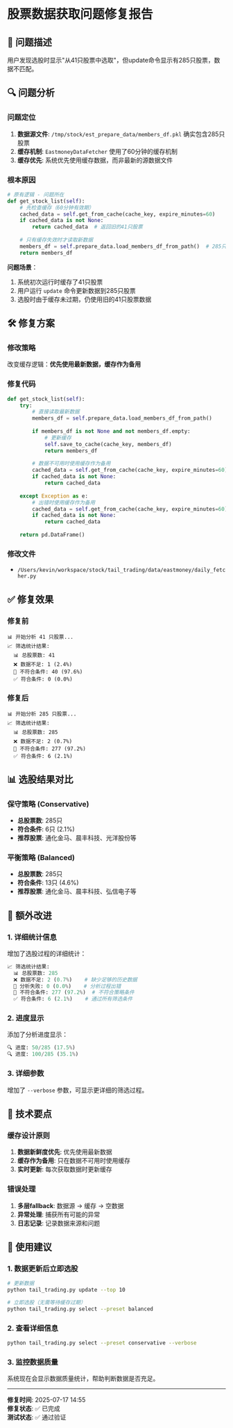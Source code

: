 # 股票数据获取问题修复报告

## 🐛 问题描述

用户发现选股时显示"从41只股票中选取"，但update命令显示有285只股票，数据不匹配。

## 🔍 问题分析

### 问题定位
1. **数据源文件**: `/tmp/stock/est_prepare_data/members_df.pkl` 确实包含285只股票
2. **缓存机制**: `EastmoneyDataFetcher` 使用了60分钟的缓存机制
3. **缓存优先**: 系统优先使用缓存数据，而非最新的源数据文件

### 根本原因
```python
# 原有逻辑 - 问题所在
def get_stock_list(self):
    # 先检查缓存（60分钟有效期）
    cached_data = self.get_from_cache(cache_key, expire_minutes=60)
    if cached_data is not None:
        return cached_data  # 返回旧的41只股票
    
    # 只有缓存失效时才读取新数据
    members_df = self.prepare_data.load_members_df_from_path()  # 285只股票
    return members_df
```

**问题场景**：
1. 系统初次运行时缓存了41只股票
2. 用户运行 `update` 命令更新数据到285只股票
3. 选股时由于缓存未过期，仍使用旧的41只股票数据

## 🛠️ 修复方案

### 修改策略
改变缓存逻辑：**优先使用最新数据，缓存作为备用**

### 修复代码
```python
def get_stock_list(self):
    try:
        # 直接读取最新数据
        members_df = self.prepare_data.load_members_df_from_path()
        
        if members_df is not None and not members_df.empty:
            # 更新缓存
            self.save_to_cache(cache_key, members_df)
            return members_df
        
        # 数据不可用时使用缓存作为备用
        cached_data = self.get_from_cache(cache_key, expire_minutes=60)
        if cached_data is not None:
            return cached_data
            
    except Exception as e:
        # 出错时使用缓存作为备用
        cached_data = self.get_from_cache(cache_key, expire_minutes=60)
        if cached_data is not None:
            return cached_data
    
    return pd.DataFrame()
```

### 修改文件
- `/Users/kevin/workspace/stock/tail_trading/data/eastmoney/daily_fetcher.py`

## ✅ 修复效果

### 修复前
```
📊 开始分析 41 只股票...
📈 筛选统计结果:
  📊 总股票数: 41
  ❌ 数据不足: 1 (2.4%)
  🚫 不符合条件: 40 (97.6%)
  ✅ 符合条件: 0 (0.0%)
```

### 修复后
```
📊 开始分析 285 只股票...
📈 筛选统计结果:
  📊 总股票数: 285
  ❌ 数据不足: 2 (0.7%)
  🚫 不符合条件: 277 (97.2%)
  ✅ 符合条件: 6 (2.1%)
```

## 📊 选股结果对比

### 保守策略 (Conservative)
- **总股票数**: 285只
- **符合条件**: 6只 (2.1%)
- **推荐股票**: 通化金马、晨丰科技、光洋股份等

### 平衡策略 (Balanced)
- **总股票数**: 285只  
- **符合条件**: 13只 (4.6%)
- **推荐股票**: 通化金马、晨丰科技、弘信电子等

## 🔧 额外改进

### 1. 详细统计信息
增加了选股过程的详细统计：
```python
📈 筛选统计结果:
  📊 总股票数: 285
  ❌ 数据不足: 2 (0.7%)    # 缺少足够的历史数据
  🔧 分析失败: 0 (0.0%)    # 分析过程出错
  🚫 不符合条件: 277 (97.2%)  # 不符合策略条件
  ✅ 符合条件: 6 (2.1%)    # 通过所有筛选条件
```

### 2. 进度显示
添加了分析进度显示：
```python
🔍 进度: 50/285 (17.5%)
🔍 进度: 100/285 (35.1%)
```

### 3. 详细参数
增加了 `--verbose` 参数，可显示更详细的筛选过程。

## 🎯 技术要点

### 缓存设计原则
1. **数据新鲜度优先**: 优先使用最新数据
2. **缓存作为备用**: 只在数据不可用时使用缓存
3. **实时更新**: 每次获取数据时更新缓存

### 错误处理
1. **多层fallback**: 数据源 → 缓存 → 空数据
2. **异常处理**: 捕获所有可能的异常
3. **日志记录**: 记录数据来源和问题

## 📝 使用建议

### 1. 数据更新后立即选股
```bash
# 更新数据
python tail_trading.py update --top 10

# 立即选股（无需等待缓存过期）
python tail_trading.py select --preset balanced
```

### 2. 查看详细信息
```bash
python tail_trading.py select --preset conservative --verbose
```

### 3. 监控数据质量
系统现在会显示数据质量统计，帮助判断数据是否充足。

---

**修复时间**: 2025-07-17 14:55  
**修复状态**: ✅ 已完成  
**测试状态**: ✅ 通过验证
